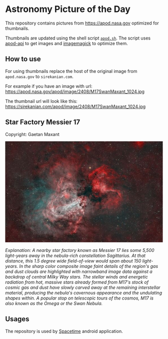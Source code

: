 # Astronomy Picture of the Day

This repository contains pictures from https://apod.nasa.gov optimized for thumbnails.

Thumbnails are updated using the shell script [`apod.sh`](apod.sh). The script
uses [apod-api](https://github.com/nasa/apod-api) to get images and [imagemagick](https://imagemagick.org) to
optimize them.

## How to use

For using thumbnails replace the host of the original image from `apod.nasa.gov` to `sirekanian.com`.

For example if you have an image with url:<br>
https://apod.nasa.gov/apod/image/2408/M17SwanMaxant_1024.jpg

The thumbnail url will look like this:<br>
https://sirekanian.com/apod/image/2408/M17SwanMaxant_1024.jpg

## Star Factory Messier 17

Copyright: Gaetan Maxant

[![the picture of the day][1]][2]

_Explanation: A nearby star factory known as Messier 17 lies some 5,500 light-years away in the nebula-rich constellation Sagittarius. At that distance, this 1.5 degree wide field-of-view would span about 150 light-years. In the sharp color composite image faint details of the region's gas and dust clouds are highlighted with narrowband image data against a backdrop of central Milky Way stars. The stellar winds and energetic radiation from hot, massive stars already formed from M17's stock of cosmic gas and dust have slowly carved away at the remaining interstellar material, producing the nebula's cavernous appearance and the undulating shapes within. A popular stop on telescopic tours of the cosmos, M17 is also known as the Omega or the Swan Nebula._

## Usages

The repository is used by [Spacetime][3] android application.

[1]: image/2408/M17SwanMaxant_1024.jpg

[2]: https://apod.nasa.gov/apod/image/2408/M17SwanMaxant_1024.jpg

[3]: https://github.com/sirekanian/spacetime
